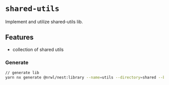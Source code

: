 # `shared-utils`

Implement and utilize shared-utils lib.

## Features

- collection of shared utils

### Generate

```bash
// generate lib
yarn nx generate @nrwl/nest:library --name=utils --directory=shared --buildable --standaloneConfig --strict --tags=type:util --no-interactive
```
